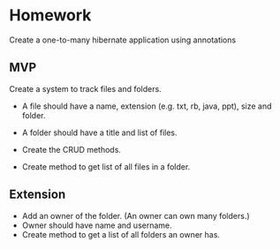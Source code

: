# Homework

Create a one-to-many hibernate application using annotations

## MVP

Create a system to track files and folders.

- A file should have a name, extension (e.g. txt, rb, java, ppt), size and folder.
- A folder should have a title and list of files.

- Create the CRUD methods.

- Create method to get list of all files in a folder.


## Extension

- Add an owner of the folder. (An owner can own many folders.)
- Owner should have name and username.
- Create method to get a list of all folders an owner has.